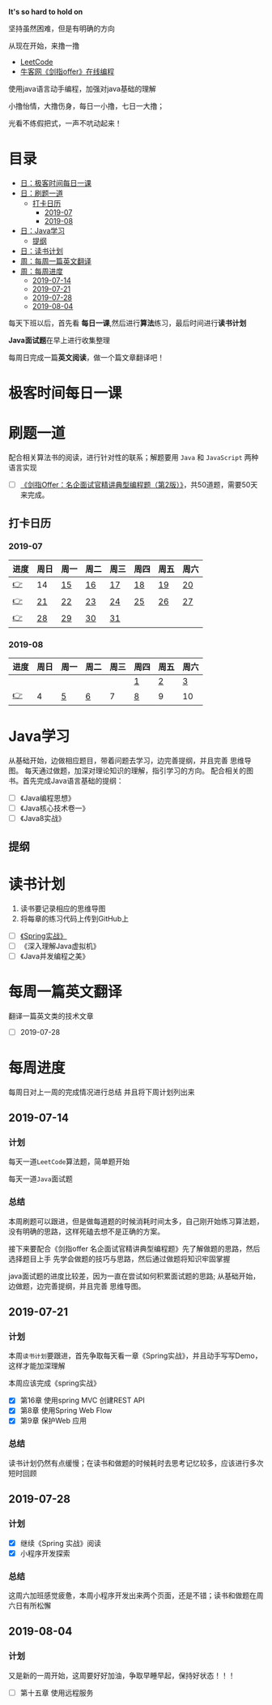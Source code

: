 **It's so hard to hold on**

坚持虽然困难，但是有明确的方向

从现在开始，来撸一撸
- [LeetCode](https://leetcode-cn.com/problemset/all/)  
- [牛客网《剑指offer》在线编程](https://www.nowcoder.com/ta/coding-interviews?page=1)

使用java语言动手编程，加强对java基础的理解

小撸怡情，大撸伤身，每日一小撸，七日一大撸；

光看不练假把式，一声不吭动起来！

# 目录

- [日：极客时间每日一课](#极客时间每日一课)
- [日：刷题一道](#刷题一道)
    - [打卡日历](#打卡日历)
        - [2019-07](#2019-07)
        - [2019-08](#2019-08)
- [日：Java学习](#Java学习)
    - [提纲](#提纲)
- [日：读书计划](#读书计划)
- [周：每周一篇英文翻译](#每周一篇英文翻译)
- [周：每周进度](#每周进度)
    - [2019-07-14](#2019-07-14)
    - [2019-07-21](#2019-07-21)
    - [2019-07-28](#2019-07-28)
    - [2019-08-04](#2019-08-04)

每天下班以后，首先看 **每日一课**,然后进行**算法**练习，最后时间进行**读书计划**

**Java面试题**在早上进行收集整理

每周日完成一篇**英文阅读**，做一个篇文章翻译吧！

# 极客时间每日一课




# 刷题一道

配合相关算法书的阅读，进行针对性的联系；解题要用 `Java` 和 `JavaScript` 两种语言实现

- [ ] [《剑指Offer：名企面试官精讲典型编程题（第2版）》](https://www.edrawsoft.cn/viewer/public/s/9f93d311529311)，共50道题，需要50天来完成。

## 打卡日历

### 2019-07

|进度|周日|周一|周二|周三|周四|周五|周六|
|--|--|--|--|--|--|--|--|
|[:point_right:](#2019-07-14)|14|[15](http://note.youdao.com/noteshare?id=f90c565223c5d5e3d31f8bceb0de5130&sub=FD37678AE985437CA4849D05DC076DEF) | [16](http://note.youdao.com/noteshare?id=cb8684c9804057f30f76d959e6aecbf8&sub=E80474F5D5D440728D117958F6D567F8) | [17](http://note.youdao.com/noteshare?id=76ec8b127450ea81e496e681b6412245&sub=E16B0F5E386247138FF701430F437A69) | [18](http://note.youdao.com/noteshare?id=9a8916b56e02c4aa663c968f2ef46044&sub=FD97A6FF9A4C4DF28B287D69DB75A5E5) | [19](http://note.youdao.com/noteshare?id=67aae30edf0dbfb231204edc0131b3e8&sub=24CF40CDF2674F98807A7B00B1A9AE40) | [20](http://note.youdao.com/noteshare?id=ea6aa7e526d07c85063aae4f9445d52f&sub=E8FB6DF9953A4534BBEB0E151174691F) |
|[:point_right:](#2019-07-21)| [21](http://note.youdao.com/noteshare?id=140a5c580d6bb6826f0f50bd8e701560&sub=F04AA964C13348C2BEB6DA0752467CCB) |[22](http://note.youdao.com/noteshare?id=8f7a1732483878053ca08d7494300104&sub=A03D5AD6B9B048C89A1A97FBB3C990BE)|[23](http://note.youdao.com/noteshare?id=53849d90d97381c1a59742233b4ea55a&sub=668718C9DAB7495E80D49E0F89EA554D)|[24](https://note.youdao.com/ynoteshare1/index.html?id=80807165827634bb2fdf71da441015be&type=note)|[25](http://note.youdao.com/noteshare?id=a0f4f5290d08f69a1c966bd578e6f2bc&sub=6D23993407A04F008A3407832DDF6510)|[26](http://note.youdao.com/noteshare?id=94eedeaa94e7db1d0c9e019522fccf86&sub=F0B35519C281416ABF8A77825BEF03BC)|[27](http://note.youdao.com/noteshare?id=b7b92e92a64c81921d773f4d09147846&sub=DF5CC146FE8B4F4DBC47AFC297A2FCB2)|
|[:point_right:](#2019-07-28)| [28](http://note.youdao.com/noteshare?id=59807ba409195a89d8597e833070a5c5&sub=0F2A9D032D9E4B93885B583007EE5496) |[29](http://note.youdao.com/noteshare?id=4a6d6a125bd32c1499a59b6b86097e4f&sub=D60406641BA54CA087C167CDBCE3FD30) |[30](http://note.youdao.com/noteshare?id=ae70449d65718dda7c26365c219ba610&sub=F3FAEAFA3A424DA0AA996C55DFAF46A5)|[31](http://note.youdao.com/noteshare?id=f8f96c9c9e52722e05530ac2ff537854&sub=4B45C500CEEE4D9DBF29CDB3BD63F1E4)|  |  |　|

### 2019-08
 |进度|周日|周一|周二|周三|周四|周五|周六|
|--|--|--|--|--|--|--|--|
|  |  |  |  |  |[1](http://note.youdao.com/noteshare?id=c80f8a0bcd460557b42e53486a482515&sub=FAC25A9634EA4068BC2C09E2E9B95A29)|[2](http://note.youdao.com/noteshare?id=0ae791ba390a5ff5d40c1ca181b7d8fe&sub=C1D7F51FDF3A4D278E11C70575001D03)|[3](http://note.youdao.com/noteshare?id=a0483f109e785a92f5e419b56fc297a2&sub=42242D40166A4FFABA67430D399AFBB6)|
|[:point_right:](#2019-08-04)|4|[5](http://note.youdao.com/noteshare?id=978b5a97d3c4b4b5f2994d73f17a0c35&sub=7F57F92862DE41DC9314320BF6839EE3)|[6](http://note.youdao.com/noteshare?id=d24a8f3787341943840e79a64219944a&sub=CC4FBACE76694D09B77537EB880C9440)|7|[8](http://note.youdao.com/noteshare?id=adcf7ca1902b2da446762c09cdf5b89a&sub=9FE80D7A55C74876953383B907B15FF3)|9|10|


# Java学习

从基础开始，边做相应题目，带着问题去学习，边完善提纲，并且完善 思维导图。
每天通过做题，加深对理论知识的理解，指引学习的方向。
配合相关的图书。首先完成Java语言基础的提纲：

- [ ] 《Java编程思想》
- [ ] 《Java核心技术卷一》
- [ ] 《Java8实战》

## 提纲


# 读书计划

1. 读书要记录相应的思维导图
2. 将每章的练习代码上传到GitHub上

- [ ] [《Spring实战》](https://www.edrawsoft.cn/viewer/public/s/84190240076066)
- [ ] 《深入理解Java虚拟机》
- [ ] 《Java并发编程之美》

# 每周一篇英文翻译

翻译一篇英文类的技术文章

- [ ] 2019-07-28

# 每周进度

每周日对上一周的完成情况进行总结
并且将下周计划列出来

## 2019-07-14

### 计划

每天一道`LeetCode`算法题，简单题开始

每天一道`Java`面试题

### 总结

本周刷题可以跟进，但是做每道题的时候消耗时间太多，自己刚开始练习算法题，没有明确的思路，这样死磕去想不是正确的方案。

接下来要配合《剑指offer 名企面试官精讲典型编程题》先了解做题的思路，然后选择题目上手
先学会做题的技巧与思路，然后通过做题将知识牢固掌握

java面试题的进度比较差，因为一直在尝试如何积累面试题的思路;
从基础开始，边做题，边完善提纲，并且完善 思维导图。

## 2019-07-21

### 计划

本周`读书计划`要跟进，首先争取每天看一章《Spring实战》，并且动手写写Demo，这样才能加深理解

本周应该完成《spring实战》
- [X] 第16章 使用spring MVC 创建REST API
- [X] 第8章 使用Spring Web Flow
- [X] 第9章 保护Web 应用

### 总结

读书计划仍然有点缓慢；在读书和做题的时候耗时去思考记忆较多，应该进行多次短时回顾

## 2019-07-28

### 计划

- [X] 继续《Spring 实战》阅读
- [X] 小程序开发探索

### 总结

这周六加班感觉疲惫，本周小程序开发出来两个页面，还是不错；读书和做题在周六日有所松懈

## 2019-08-04

### 计划

又是新的一周开始，这周要好好加油，争取早睡早起，保持好状态！！！

- [ ] 第十五章 使用远程服务
